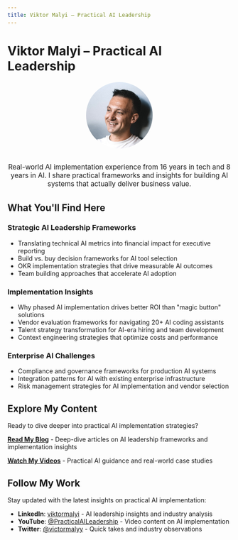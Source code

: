 ```yaml
---
title: Viktor Malyi – Practical AI Leadership
---
```


# Viktor Malyi – Practical AI Leadership

<div style="display: flex; align-items: center; gap: 2rem; margin-bottom: 2rem; flex-wrap: wrap; justify-content: center; text-align: center;">
  <img src="assets/photo_crop.jpg" alt="Viktor Malyi" style="width: 150px; height: 150px; border-radius: 50%; object-fit: cover; flex-shrink: 0;">
  <div>
    <p style="font-size: 1.1em; margin: 0;">Real-world AI implementation experience from 16 years in tech and 8 years in AI. I share practical frameworks and insights for building AI systems that actually deliver business value.</p>
  </div>
</div>

## What You'll Find Here

### Strategic AI Leadership Frameworks
- Translating technical AI metrics into financial impact for executive reporting
- Build vs. buy decision frameworks for AI tool selection  
- OKR implementation strategies that drive measurable AI outcomes
- Team building approaches that accelerate AI adoption

### Implementation Insights
- Why phased AI implementation drives better ROI than "magic button" solutions
- Vendor evaluation frameworks for navigating 20+ AI coding assistants
- Talent strategy transformation for AI-era hiring and team development
- Context engineering strategies that optimize costs and performance

### Enterprise AI Challenges
- Compliance and governance frameworks for production AI systems
- Integration patterns for AI with existing enterprise infrastructure  
- Risk management strategies for AI implementation and vendor selection

## Explore My Content

Ready to dive deeper into practical AI implementation strategies?

**[Read My Blog](/blog/)** - Deep-dive articles on AI leadership frameworks and implementation insights

**[Watch My Videos](https://www.youtube.com/@PracticalAILeadership)** - Practical AI guidance and real-world case studies

## Follow My Work

Stay updated with the latest insights on practical AI implementation:

- **LinkedIn**: [viktormalyi](https://de.linkedin.com/in/viktormalyi) - AI leadership insights and industry analysis
- **YouTube**: [@PracticalAILeadership](https://www.youtube.com/@PracticalAILeadership) - Video content on AI implementation
- **Twitter**: [@victormalyy](https://twitter.com/victormalyy) - Quick takes and industry observations